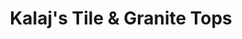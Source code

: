 ---
title: "Kalaj's Tile & Granite Tops"
url: /sterling-heights/kalajs-tile-and-granite-tops/
shop: shop
---